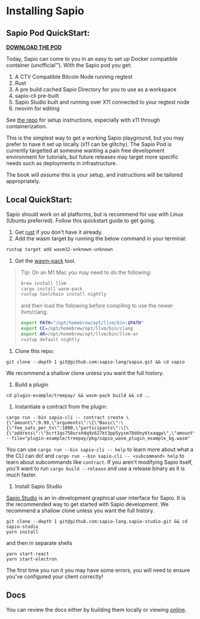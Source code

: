 # Installing Sapio

## Sapio Pod QuickStart:

[**DOWNLOAD THE POD**](https://hub.docker.com/repository/docker/sapiolang/sapio)

Today, Sapio can come to you in an easy to set up Docker compatible container
(unofficial™). With the Sapio pod you get:

1. A CTV Compatible Bitcoin Node running regtest
2. Rust
3. A pre build cached Sapio Directory for you to use as a workspace
4. sapio-cli pre-built
5. Sapio Studio built and running over X11 connected to your regtest node
6. neovim for editing

See [the repo](https://github.com/jeremyrubin/sapio-pod) for setup instructions,
especially with x11 through containerization.

This  is the simplest way to get a working Sapio playground, but you may prefer
to have it set up locally (x11 can be glitchy). The Sapio Pod is currently
targetted at someone wanting a pain free development environment for tutorials,
but future releases may target more specific needs such as deployments in
infrastructure.

The book will *assume* this is your setup, and instructions will be tailored
appropriately.

## Local QuickStart:

Sapio should work on all platforms, but is recommend for use with Linux (Ubuntu preferred).
Follow this quickstart guide to get going.

1.  Get [rust](https://rustup.rs/) if you don't have it already.
1.  Add the wasm target by running the below command in your terminal:
```bash
rustup target add wasm32-unknown-unknown
```
1.  Get the [wasm-pack](https://rustwasm.github.io/wasm-pack/) tool.

> Tip: On an M1 Mac you may need to do the following:
> ```bash
> brew install llvm
> cargo install wasm-pack
> rustup toolchain install nightly
> ```
> and then load the following before compiling to use the newer llvm/clang.
> ```bash
> export PATH="/opt/homebrew/opt/llvm/bin:$PATH"
> export CC=/opt/homebrew/opt/llvm/bin/clang
> export AR=/opt/homebrew/opt/llvm/bin/llvm-ar
> rustup default nightly
> ```

1.  Clone this repo: 
```
git clone --depth 1 git@github.com:sapio-lang/sapio.git && cd sapio
```
We recommend a shallow clone unless you want the full history.
1.  Build a plugin
```
cd plugin-example/treepay/ && wasm-pack build && cd ..
```
1.  Instantiate a contract from the plugin:
```
cargo run --bin sapio-cli -- contract create \{\"amount\":9.99,\"arguments\":\{\"Basic\":\{\"fee_sats_per_tx\":1000,\"participants\":\[\{\"address\":\"bcrt1qs758ursh4q9z627kt3pp5yysm78ddny6txaqgw\",\"amount\":2.99\}\],\"radix\":2\}\},\"network\":\"Regtest\"\} --file="plugin-example/treepay/pkg/sapio_wasm_plugin_example_bg.wasm"
```

You can use `cargo run --bin sapio-cli -- help` to learn more about what a the
CLI can do! and `cargo run --bin sapio-cli -- <subcommand> help` to learn about
subcommands like `contract`. If you aren't modifying Sapio itself, you'll want
to run `cargo build --release` and use a release binary as it is much faster.
1. Install Sapio Studio

[Sapio Studio](https://github.com/sapio-lang/sapio-studio) is an in-development
graphical user interface for Sapio. It is the recommended way to get started with Sapio development.
We recommend a shallow clone unless you want the full history.
```
git clone --depth 1 git@github.com:sapio-lang.sapio-studio.git && cd sapio-studio
yarn install
```
and then in separate shells
```
yarn start-react
yarn start-electron
```

The first time you run it you may have some errors, you will need to ensure
you've configured your client correctly!


## Docs

You can review the docs either by building them locally or viewing
[online](https://docs.rs/sapio).
